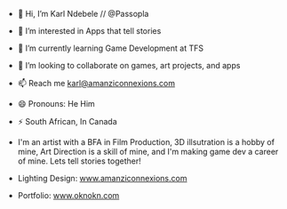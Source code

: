 - 👋 Hi, I’m Karl Ndebele // @Passopla
- 👀 I’m interested in Apps that tell stories
- 🌱 I’m currently learning Game Development at TFS
- 💞️ I’m looking to collaborate on games, art projects, and apps
- 📫 Reach me karl@amanziconnexions.com
- 😄 Pronouns: He Him
- ⚡ South African, In Canada




- I'm an artist with a BFA in Film Production, 3D illsutration is a hobby of mine, Art Direction is a skill of mine, and I'm making game dev a career of mine.
  Lets tell stories together!



- Lighting Design: www.amanziconnexions.com
- Portfolio: www.oknokn.com

<!---
Passopla/Passopla
--->
